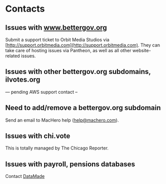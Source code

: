 # Contacts

## Issues with www.bettergov.org

Submit a support ticket to Orbit Media Studios via [http://support.orbitmedia.com](http://support.orbitmedia.com). They can take care of hosting issues via Pantheon, as well as all other website-related issues.

## Issues with other bettergov.org subdomains, ilvotes.org

— pending AWS support contact –

## Need to add/remove a bettergov.org subdomain

Send an email to MacHero help \([help@machero.com](mailto:help@machero.com)\).

## Issues with chi.vote

This is totally managed by The Chicago Reporter.

## Issues with payroll, pensions databases

Contact [DataMade](https://datamade.us/contact-us/index.html)

